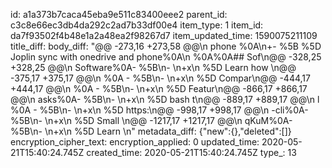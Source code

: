 id: a1a373b7caca45eba9e511c83400eee2
parent_id: c3c8e66ec3db4da292c2ad7b33df00e4
item_type: 1
item_id: da7f93502f4b48e1a2a48ea2f98267d7
item_updated_time: 1590075211109
title_diff: 
body_diff: "@@ -273,16 +273,58 @@\n  phone %0A\n+- %5B %5D Joplin sync with onedrive and phone%0A\n %0A%0A## Sof\n@@ -328,25 +328,25 @@\n Software%0A- %5B\n- \n+x\n %5D Learn how \n@@ -375,17 +375,17 @@\n %0A    - %5B\n- \n+x\n %5D Compar\n@@ -444,17 +444,17 @@\n %0A    - %5B\n- \n+x\n %5D Featur\n@@ -866,17 +866,17 @@\n asks%0A- %5B\n- \n+x\n %5D bash t\n@@ -889,17 +889,17 @@\n l %0A  - %5B\n- \n+x\n %5D https:\n@@ -998,17 +998,17 @@\n -cli%0A- %5B\n- \n+x\n %5D Small \n@@ -1217,17 +1217,17 @@\n qKuM%0A- %5B\n- \n+x\n %5D Learn \n"
metadata_diff: {"new":{},"deleted":[]}
encryption_cipher_text: 
encryption_applied: 0
updated_time: 2020-05-21T15:40:24.745Z
created_time: 2020-05-21T15:40:24.745Z
type_: 13